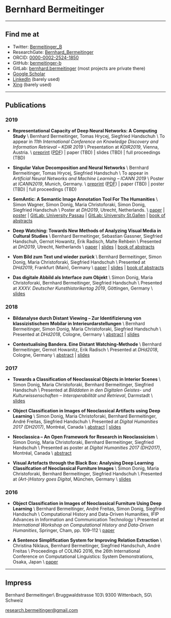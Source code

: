 # Bernhard Bermeitinger
----

## <i class="far fa-address-card fa-fw"></i> Find me at
- <i class="fab fa-fw fa-twitter"></i> Twitter: [Bermeitinger_B](https://twitter.com/bermeitinger_b)
- <i class="fab fa-fw fa-researchgate"></i> ResearchGate: [Bernhard_Bermeitinger](https://www.researchgate.net/profile/Bernhard_Bermeitinger)
- <i class="fas fa-fw fa-dot-circle"></i> ORCID: [0000-0002-2524-1850](https://orcid.org/0000-0002-2524-1850)
- <i class="fab fa-fw fa-github"></i> GitHub: [bermeitinger-b](https://github.com/bermeitinger-b)
- <i class="fab fa-fw fa-gitlab"></i> GitLab: [bernhard.bermeitinger](https://gitlab.com/bernhard.bermeitinger) (most projects are private there)
- <i class="fab fa-fw fa-google"></i> [Google Scholar](https://scholar.google.ch/citations?user=IvN2BsQyL-oC)
- <i class="fab fa-fw fa-linkedin"></i> [LinkedIn](https://www.linkedin.com/in/bernhard-bermeitinger-a6aa2a117) (barely used)
- <i class="fab fa-fw fa-xing"></i> [Xing](https://www.xing.com/profile/Bernhard_Bermeitinger) (barely used)

----

## <i class="far fa-newspaper fa-fw"></i> Publications

### 2019

- **Representational Capacity of Deep Neural Networks:
A Computing Study** \\
Bernhard Bermeitinger, Tomas Hrycej, Siegfried Handschuh \\
To appear in _11th International Conference on Knowledge Discovery and Information Retrieval – KDIR 2019_ \\
Presentation at _KDIR2019_, Vienna, Austria. \\
[preprint](https://arxiv.org/abs/1907.08475) ([PDF](https://arxiv.org/pdf/1907.08475)) | paper (TBD) | slides (TBD) | full proceedings (TBD)

- **Singular Value Decomposition and Neural Networks** \\
Bernhard Bermeitinger, Tomas Hrycej, Siegfried Handschuh \\
To appear in _Artificial Neural Networks and Machine Learning – ICANN 2019_ \\
Poster at _ICANN2019_, Munich, Germany. \\
[preprint](https://arxiv.org/abs/1906.11755) ([PDF](https://arxiv.org/pdf/1906.11755)) | paper (TBD) | poster (TBD) | full proceedings (TBD)

- **SemAntic: A Semantic Image Annotation Tool For The Humanities** \\
Simon Wagner, Simon Donig, Maria Christoforaki, Simon Donig, Siegfried Handschuh \\
Poster at _DH2019_, Utrecht, Netherlands. \\
[paper](https://dev.clariah.nl/files/dh2019/boa/0341.html) | [poster](https://www.researchgate.net/publication/334317882_SemAntic_-_A_semantic_annotation_tool_for_the_Humanities/citations) | [GitLab: University Passau](https://gitlab.com/nlp-passau/semantic-image-annotation-tool) | [GitLab: University St.Gallen](https://gitlab.com/ds-unisg/semantic-image-annotation-tool) | [book of abstracts](https://dh2019.adho.org/programme/book-of-abstracts/)

- **Deep Watching: Towards New Methods of Analyzing Visual Media in Cultural Studies** \\
Bernhard Bermeitinger, Sebastian Gassner, Siegfried Handschuh, Gernot Howanitz, Erik Radisch, Malte Rehbein \\
Presented at _DH2019_, Utrecht, Netherlands \\
[paper](https://dev.clariah.nl/files/dh2019/boa/0335.html) | [slides](https://zenodo.org/record/3326470) | [book of abstracts](https://dh2019.adho.org/programme/book-of-abstracts/)

- **Vom Bild zum Text und wieder zurück** \\
Bernhard Bermeitinger, Simon Donig, Maria Christoforaki, Siegfried Handschuh \\
Presented at _DHd2019_, Frankfurt (Main), Germany \\
[paper](https://www.researchgate.net/publication/332275547) | [slides](https://www.researchgate.net/publication/332441711_Vom_Bild_zum_Text_und_wieder_zuruck) | [book of abstracts](https://zenodo.org/record/2596095)

- **Das digitale Abbild als Interface zum Objekt** \\
Simon Donig, Maria Christoforaki, Bernhard Bermeitinger, Siegfried Handschuh \\
Presented at _XXXV. Deutscher Kunsthistorikertag 2019_, Göttingen, Germany \\
[slides](https://www.researchgate.net/publication/332344200)

### 2018

- **Bildanalyse durch Distant Viewing – Zur Identifizierung von klassizistischem Mobilar in Interieurdarstellungen** \\
Bernhard Bermeitinger, Simon Donig, Maria Christoforaki, Siegfried Handschuh \\
Presented at _DHd2018_, Cologne, Germany \\
[abstract](https://www.researchgate.net/publication/322525886) | [slides](https://doi.org/10.13140/RG.2.2.12597.17121)

- **Contextualising Bandera. Eine Distant Watching-Methode** \\
Bernhard Bermeitinger, Gernot Howanitz, Erik Radisch \\
Presented at _DHd2018_, Cologne, Germany \\
[abstract](https://www.researchgate.net/publication/323507402) | [slides](https://doi.org/10.13140/RG.2.2.22663.50084)


### 2017

- **Towards a Classification of Neoclassical Objects in Interior Scenes** \\
Simon Donig, Maria Christoforaki, Bernhard Bermeitinger, Siegfried Handschuh \\
Presented at _Bilddaten in den Digitalen Geistes- und Kulturwissenschaften – Interoperabilität und Retrieval_, Darmstadt \\
[slides](https://www.researchgate.net/publication/320346839)

- **Object Classification in Images of Neoclassical Artifacts using Deep Learning** \\
Simon Donig, Maria Christoforaki, Bernhard Bermeitinger, André Freitas, Siegfried Handschuh \\
Presented at _Digital Humanities 2017 (DH2017)_, Montréal, Canada \\
[abstract](https://www.researchgate.net/publication/320413198) | [slides](https://www.researchgate.net/publication/319174970)

- **Neoclassica – An Open Framework for Research in Neoclassicism** \\
Simon Donig, Maria Christoforaki, Bernhard Bermeitinger, Siegfried Handschuh \\
Presented as poster at _Digital Humanities 2017 (DH2017)_, Montréal, Canada \\
[abstract](https://www.researchgate.net/publication/319307122)

- **Visual Artefacts through the Black Box: Analysing Deep Learning Classifcation of Neoclassical Furniture Images** \\ Simon Donig, Maria Christoforaki, Bernhard Bermeitinger, Siegfried Handschuh \\
Presented at _(Art-)History goes Digital_, München, Germany \\
[slides](https://www.researchgate.net/publication/319204814)


### 2016

- **Object Classification in Images of Neoclassical Furniture Using Deep Learning** \\
Bernhard Bermeitinger, André Freitas, Simon Donig, Siegfried Handschuh \\
Computational History and Data-Driven Humanities, IFIP Advances in Information and Communication Technology \\
Presented at _International Workshop on Computational History and Data-Driven Humanities_, Springer, Cham, pp. 109–112 \\
[paper](https://doi.org/10.1007/978-3-319-46224-0_10)

- **A Sentence Simplification System for Improving Relation Extraction** \\
Christina Niklaus, Bernhard Bermeitinger, Siegfried Handschuh, André Freitas \\
Proceedings of COLING 2016, the 26th International Conference on Computational Linguistics: System Demonstrations, Osaka, Japan \\
[paper](https://www.researchgate.net/publication/315670222)

----

## Impress
Bernhard Bermeitinger\\
Bruggwaldstrasse 103\\
9300 Wittenbach, SG\\
Schweiz

research.bermeitinger@gmail.com


<script src="https://kit.fontawesome.com/d5fd013226.js"></script>
